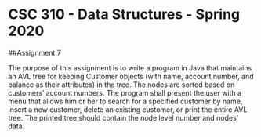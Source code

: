 # CSC 310 - Data Structures - Spring 2020

##Assignment 7

The purpose of this assignment is to write a program in Java that 
maintains an AVL tree for keeping Customer objects (with name, account number, 
and balance as their attributes) in the tree.  The nodes are sorted based on 
customers’ account numbers.  The program shall present the user with a menu that 
allows him or her to search for a specified customer by name, insert a new customer, 
delete an existing customer, or print the entire AVL tree.  The printed tree should 
contain the node level number and nodes’ data. 
